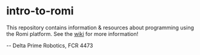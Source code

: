 # intro-to-romi

This repository contains information & resources about programming using the Romi platform. See the [wiki](https://github.com/Delta-Prime-Robotics/intro-to-romi/wiki) for more information!

-- Delta Prime Robotics, FCR 4473
